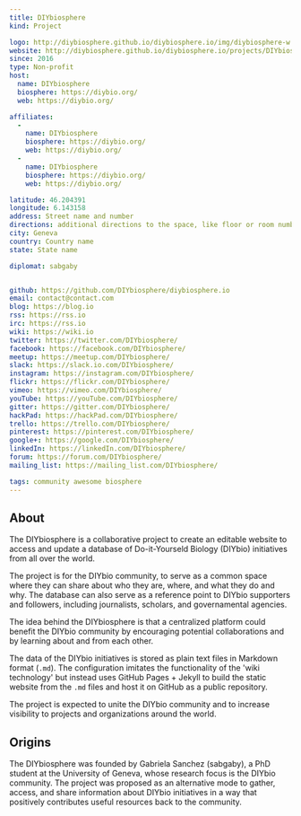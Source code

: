 ```yaml
---
title: DIYbiosphere
kind: Project

logo: http://diybiosphere.github.io/diybiosphere.io/img/diybiosphere-w.png
website: http://diybiosphere.github.io/diybiosphere.io/projects/DIYbiosphere
since: 2016
type: Non-profit
host:
  name: DIYbiosphere
  biosphere: https://diybio.org/
  web: https://diybio.org/

affiliates:
  -
    name: DIYbiosphere
    biosphere: https://diybio.org/
    web: https://diybio.org/
  -
    name: DIYbiosphere
    biosphere: https://diybio.org/
    web: https://diybio.org/

latitude: 46.204391
longitude: 6.143158
address: Street name and number
directions: additional directions to the space, like floor or room number
city: Geneva
country: Country name
state: State name

diplomat: sabgaby


github: https://github.com/DIYbiosphere/diybiosphere.io
email: contact@contact.com
blog: https://blog.io
rss: https://rss.io
irc: https://rss.io
wiki: https://wiki.io
twitter: https://twitter.com/DIYbiosphere/
facebook: https://facebook.com/DIYbiosphere/
meetup: https://meetup.com/DIYbiosphere/
slack: https://slack.io.com/DIYbiosphere/
instagram: https://instagram.com/DIYbiosphere/
flickr: https://flickr.com/DIYbiosphere/
vimeo: https://vimeo.com/DIYbiosphere/
youTube: https://youTube.com/DIYbiosphere/
gitter: https://gitter.com/DIYbiosphere/
hackPad: https://hackPad.com/DIYbiosphere/
trello: https://trello.com/DIYbiosphere/
pinterest: https://pinterest.com/DIYbiosphere/
google+: https://google.com/DIYbiosphere/
linkedIn: https://linkedIn.com/DIYbiosphere/
forum: https://forum.com/DIYbiosphere/
mailing_list: https://mailing_list.com/DIYbiosphere/

tags: community awesome biosphere
---
```


## About

The DIYbiosphere is a collaborative project to create an editable website to access and update a database of Do-it-Yourseld Biology (DIYbio) initiatives from all over the world.

The project is for the DIYbio community, to serve as a common space where they can share about who they are, where, and what they do and why. The database can also serve as a reference point to DIYbio supporters and followers, including journalists, scholars, and governamental agencies.

The idea behind the DIYbiosphere is that a centralized platform could benefit the DIYbio community by encouraging potential collaborations and by learning about and from each other.

The data of the DIYbio initiatives is stored as plain text files in Markdown format (`.md`). The configuration imitates the functionality of the 'wiki technology' but instead uses GitHub Pages + Jekyll to build the static website from the `.md` files and host it on GitHub as a public repository.

The project is expected to unite the DIYbio community and to increase visibility to projects and organizations around the world.

## Origins
The DIYbiosphere was founded by Gabriela Sanchez (sabgaby), a PhD student at the University of Geneva, whose research focus is the DIYbio community. The project was proposed as an alternative mode to gather, access, and share information about DIYbio initiatives in a way that positively contributes useful resources back to the community.
